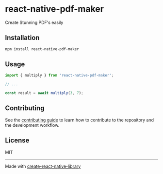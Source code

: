 # react-native-pdf-maker

Create Stunning PDF's easily

## Installation

```sh
npm install react-native-pdf-maker
```

## Usage

```js
import { multiply } from 'react-native-pdf-maker';

// ...

const result = await multiply(3, 7);
```

## Contributing

See the [contributing guide](CONTRIBUTING.md) to learn how to contribute to the repository and the development workflow.

## License

MIT

---

Made with [create-react-native-library](https://github.com/callstack/react-native-builder-bob)
